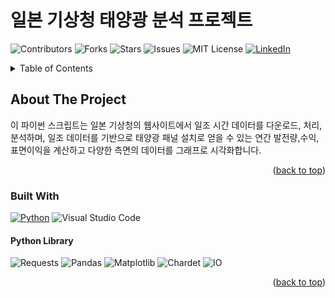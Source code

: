 # 일본 기상청 태양광 분석 프로젝트

![Contributors](https://img.shields.io/github/contributors/github_username/repo_name.svg?style=for-the-badge)
![Forks](https://img.shields.io/github/forks/github_username/repo_name.svg?style=for-the-badge)
![Stars](https://img.shields.io/github/stars/github_username/repo_name.svg?style=for-the-badge)
![Issues](https://img.shields.io/github/issues/github_username/repo_name.svg?style=for-the-badge)
![MIT License](https://img.shields.io/github/license/github_username/repo_name.svg?style=for-the-badge)
[![LinkedIn](https://img.shields.io/badge/-LinkedIn-black.svg?style=for-the-badge&logo=linkedin&colorB=555)](https://www.linkedin.com/in/daeunjin/)


<!-- TABLE OF CONTENTS -->
<details>
  <summary>Table of Contents</summary>
  <ol>
    <li>
      <a href="#about-the-project">About The Project</a>
      <ul>
        <li><a href="#built-with">Built With</a></li>
        <ul>
        <li><a href="#Python-Library">Python Library</a></li>
      </ul>
    </li>
    <li>
      <a href="#getting-started">Getting Started</a>
      <ul>
        <li><a href="#prerequisites">Prerequisites</a></li>
        <li><a href="#installation">Installation</a></li>
      </ul>
    </li>
    <li><a href="#usage">Usage</a></li>
    <li><a href="#roadmap">Roadmap</a></li>
    <li><a href="#contributing">Contributing</a></li>
    <li><a href="#license">License</a></li>
    <li><a href="#contact">Contact</a></li>
    <li><a href="#acknowledgments">Acknowledgments</a></li>
  </ol>
</details>



<!-- ABOUT THE PROJECT -->
## About The Project


이 파이썬 스크립트는 일본 기상청의 웹사이트에서 일조 시간 데이터를 다운로드, 처리, 분석하며, 일조 데이터를 기반으로 태양광 패널 설치로 얻을 수 있는 연간 발전량,수익,표면이익을 계산하고 다양한 측면의 데이터를 그래프로 시각화합니다.


<p align="right">(<a href="#readme-top">back to top</a>)</p>


### Built With

[![Python][Python.js]][Python-url]
![Visual Studio Code][Visual Studio Code.js]

#### Python Library

![Requests][Requests.js]
![Pandas][Pandas.js]
![Matplotlib][Matplotlib.js]
![Chardet][Chardet.js]
![IO][IO.js]


<p align="right">(<a href="#readme-top">back to top</a>)</p>


<!-- MARKDOWN LINKS & IMAGES -->

[Python.js]: https://img.shields.io/badge/python-3670A0?style=for-the-badge&logo=python&logoColor=ffdd54
[Python-url]: https://www.python.org
[Visual Studio Code.js]: https://img.shields.io/badge/Visual%20Studio%20Code-0078d7.svg?style=for-the-badge&logo=visual-studio-code&logoColor=white
[Requests.js]: https://img.shields.io/badge/Requests-FFFF00?logoColor=white
[Pandas.js]: https://img.shields.io/badge/Pandas-000000?logoColor=white
[Matplotlib.js]: https://img.shields.io/badge/Matplotlib-00008B?logoColor=white
[Chardet.js]: https://img.shields.io/badge/Chardet-006400?logoColor=white
[IO.js]: https://img.shields.io/badge/IO-483D8B?logoColor=white






